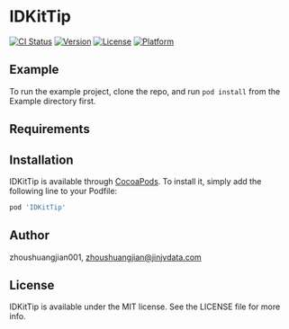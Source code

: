 # IDKitTip

[![CI Status](https://img.shields.io/travis/zhoushuangjian001/IDKitTip.svg?style=flat)](https://travis-ci.org/zhoushuangjian001/IDKitTip)
[![Version](https://img.shields.io/cocoapods/v/IDKitTip.svg?style=flat)](https://cocoapods.org/pods/IDKitTip)
[![License](https://img.shields.io/cocoapods/l/IDKitTip.svg?style=flat)](https://cocoapods.org/pods/IDKitTip)
[![Platform](https://img.shields.io/cocoapods/p/IDKitTip.svg?style=flat)](https://cocoapods.org/pods/IDKitTip)

## Example

To run the example project, clone the repo, and run `pod install` from the Example directory first.

## Requirements

## Installation

IDKitTip is available through [CocoaPods](https://cocoapods.org). To install
it, simply add the following line to your Podfile:

```ruby
pod 'IDKitTip'
```

## Author

zhoushuangjian001, zhoushuangjian@jinjvdata.com

## License

IDKitTip is available under the MIT license. See the LICENSE file for more info.
